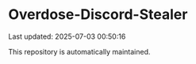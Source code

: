 # Overdose-Discord-Stealer

Last updated: 2025-07-03 00:50:16

This repository is automatically maintained.
